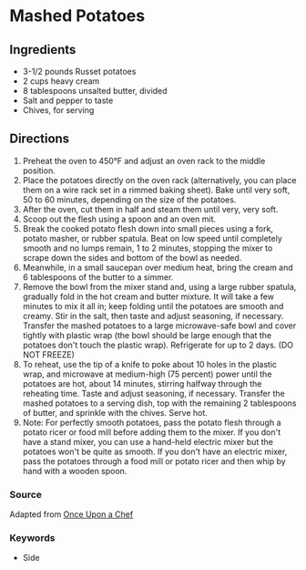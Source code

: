 # Mashed Potatoes

## Ingredients

- 3-1/2 pounds Russet potatoes
- 2 cups heavy cream
- 8 tablespoons unsalted butter, divided
- Salt and pepper to taste
- Chives, for serving

## Directions

1. Preheat the oven to 450°F and adjust an oven rack to the middle position.
1. Place the potatoes directly on the oven rack (alternatively, you can place
   them on a wire rack set in a rimmed baking sheet). Bake until very soft, 50
   to 60 minutes, depending on the size of the potatoes.
1. After the oven, cut them in half and steam them until very, very soft.
1. Scoop out the flesh using a spoon and an oven mit.
1. Break the cooked potato flesh down into small pieces using a fork, potato
   masher, or rubber spatula. Beat on low speed until completely smooth and no
   lumps remain, 1 to 2 minutes, stopping the mixer to scrape down the sides and
   bottom of the bowl as needed.
1. Meanwhile, in a small saucepan over medium heat, bring the cream and 6
   tablespoons of the butter to a simmer.
1. Remove the bowl from the mixer stand and, using a large rubber spatula,
   gradually fold in the hot cream and butter mixture. It will take a few
   minutes to mix it all in; keep folding until the potatoes are smooth and
   creamy. Stir in the salt, then taste and adjust seasoning, if necessary.
   Transfer the mashed potatoes to a large microwave-safe bowl and cover
   tightly with plastic wrap (the bowl should be large enough that the potatoes
   don't touch the plastic wrap). Refrigerate for up to 2 days. (DO NOT FREEZE)
1. To reheat, use the tip of a knife to poke about 10 holes in the plastic
   wrap, and microwave at medium-high (75 percent) power until the potatoes are
   hot, about 14 minutes, stirring halfway through the reheating time. Taste
   and adjust seasoning, if necessary. Transfer the mashed potatoes to a
   serving dish, top with the remaining 2 tablespoons of butter, and sprinkle
   with the chives. Serve hot.
1. Note: For perfectly smooth potatoes, pass the potato flesh through a potato
   ricer or food mill before adding them to the mixer. If you don't have a
   stand mixer, you can use a hand-held electric mixer but the potatoes won't
   be quite as smooth. If you don't have an electric mixer, pass the potatoes
   through a food mill or potato ricer and then whip by hand with a wooden
   spoon.

### Source

Adapted from [Once Upon a Chef](https://www.onceuponachef.com/recipes/creamy-make-ahead-mashed-potatoes.html#tabrecipe)

### Keywords

- Side
